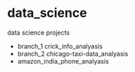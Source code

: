 # data_science
data science projects
* branch_1 crick_info_analyasis
* branch_2 chicago-taxi-data_analyasis
* amazon_india_phone_analyasis
